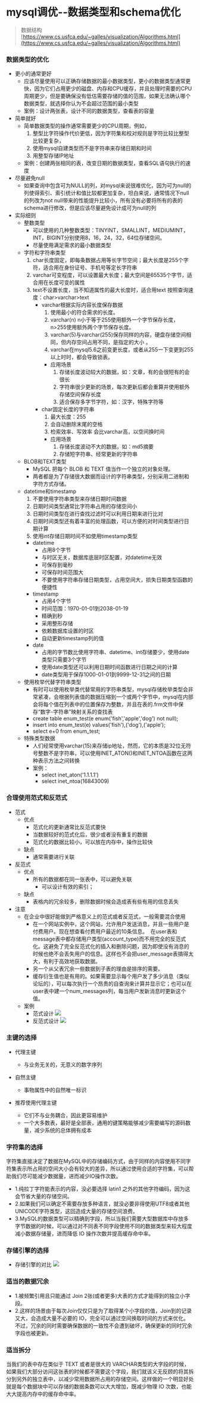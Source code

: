 # mysql调优--数据类型和schema优化

>数据结构
[https://www.cs.usfca.edu/~galles/visualization/Algorithms.html](https://www.cs.usfca.edu/~galles/visualization/Algorithms.html)

### 数据类型的优化

- 更小的通常更好
  - 应该尽量使用可以正确存储数据的最小数据类型，更小的数据类型通常更快，因为它们占用更少的磁盘、内存和CPU缓存，并且处理时需要的CPU周期更少，但是要确保没有低估需要存储的值的范围，如果无法确认哪个数据类型，就选择你认为不会超过范围的最小类型
  - 案例：设计两张表，设计不同的数据类型，查看表的容量
- 简单就好
  - 简单数据类型的操作通常需要更少的CPU周期，例如，
    1. 整型比字符操作代价更低，因为字符集和校对规则是字符比较比整型比较更复杂，
    2. 使用mysql自建类型而不是字符串来存储日期和时间
    3. 用整型存储IP地址
  - 案例：创建两张相同的表，改变日期的数据类型，查看SQL语句执行的速度
- 尽量避免null
  - 如果查询中包含可为NULL的列，对mysql来说很难优化，因为可为null的列使得索引、索引统计和值比较都更加复杂，坦白来说，通常情况下null的列改为not null带来的性能提升比较小，所有没有必要将所有的表的schema进行修改，但是应该尽量避免设计成可为null的列
- 实际细则
  - 整数类型
	- 可以使用的几种整数类型：TINYINT，SMALLINT，MEDIUMINT，INT，BIGINT分别使用8，16，24，32，64位存储空间。
	- 尽量使用满足需求的最小数据类型
  - 字符和字符串类型
	1. char长度固定，即每条数据占用等长字节空间；最大长度是255个字符，适合用在身份证号、手机号等定长字符串
	2. varchar可变程度，可以设置最大长度；最大空间是65535个字节，适合用在长度可变的属性
	3. text不设置长度，当不知道属性的最大长度时，适合用text
	  按照查询速度：char>varchar>text
		- varchar根据实际内容长度保存数据
		  1. 使用最小的符合需求的长度。
		  2. varchar(n) n小于等于255使用额外一个字节保存长度，n>255使用额外两个字节保存长度。
		  3. varchar(5)与varchar(255)保存同样的内容，硬盘存储空间相同，但内存空间占用不同，是指定的大小 。
	      4. varchar在mysql5.6之前变更长度，或者从255一下变更到255以上时时，都会导致锁表。
			- 应用场景
			  1. 存储长度波动较大的数据，如：文章，有的会很短有的会很长
			  2. 字符串很少更新的场景，每次更新后都会重算并使用额外存储空间保存长度
			  3. 适合保存多字节字符，如：汉字，特殊字符等
		- char固定长度的字符串
		  1. 最大长度：255
		  2. 会自动删除末尾的空格
		  3. 检索效率、写效率 会比varchar高，以空间换时间
			- 应用场景
			  1. 存储长度波动不大的数据，如：md5摘要
			  2. 存储短字符串、经常更新的字符串
  - BLOB和TEXT类型
    - MySQL 把每个 BLOB 和 TEXT 值当作一个独立的对象处理。
	- 两者都是为了存储很大数据而设计的字符串类型，分别采用二进制和字符方式存储。
  - datetime和timestamp
	1. 不要使用字符串类型来存储日期时间数据
	2. 日期时间类型通常比字符串占用的存储空间小
	3. 日期时间类型在进行查找过滤时可以利用日期来进行比对
	4. 日期时间类型还有着丰富的处理函数，可以方便的对时间类型进行日期计算
	5. 使用int存储日期时间不如使用timestamp类型
	  - datetime
		- 占用8个字节
		- 与时区无关，数据库底层时区配置，对datetime无效
		- 可保存到毫秒
		- 可保存时间范围大
		- 不要使用字符串存储日期类型，占用空间大，损失日期类型函数的便捷性
	  - timestamp
		- 占用4个字节
		- 时间范围：1970-01-01到2038-01-19
		- 精确到秒
		- 采用整形存储
		- 依赖数据库设置的时区
		- 自动更新timestamp列的值
	  - date
		- 占用的字节数比使用字符串、datetime、int存储要少，使用date类型只需要3个字节
		- 使用date类型还可以利用日期时间函数进行日期之间的计算
		- date类型用于保存1000-01-01到9999-12-31之间的日期
  - 使用枚举代替字符串类型
    - 有时可以使用枚举类代替常用的字符串类型，mysql存储枚举类型会非常紧凑，会根据列表值的数据压缩到一个或两个字节中，mysql在内部会将每个值在列表中的位置保存为整数，并且在表的.frm文件中保存“数字-字符串”映射关系的查找表
	- create table enum_test(e enum('fish','apple','dog') not null);
	- insert into enum_test(e) values('fish'),('dog'),('apple');
	- select e+0 from enum_test;
  - 特殊类型数据
	- 人们经常使用varchar(15)来存储ip地址，然而，它的本质是32位无符号整数不是字符串，可以使用INET_ATON()和INET_NTOA函数在这两种表示方法之间转换
	- 案例：
	  - select inet_aton('1.1.1.1')
	  - select inet_ntoa(16843009)

### 合理使用范式和反范式

- 范式
  - 优点
	- 范式化的更新通常比反范式要快
	- 当数据较好的范式化后，很少或者没有重复的数据
	- 范式化的数据比较小，可以放在内存中，操作比较快
  - 缺点
	- 通常需要进行关联
- 反范式
  - 优点
	- 所有的数据都在同一张表中，可以避免关联
	  - 可以设计有效的索引；
  - 缺点
	- 表格内的冗余较多，删除数据时候会造成表有些有用的信息丢失
- 注意
	- 在企业中很好能做到严格意义上的范式或者反范式，一般需要混合使用
	  - 在一个网站实例中，这个网站，允许用户发送消息，并且一些用户是付费用户。现在想查看付费用户最近的10条信息。  在user表和message表中都存储用户类型(account_type)而不用完全的反范式化。这避免了完全反范式化的插入和删除问题，因为即使没有消息的时候也绝不会丢失用户的信息。这样也不会把user_message表搞得太大，有利于高效地获取数据。
	  - 另一个从父表冗余一些数据到子表的理由是排序的需要。
	  - 缓存衍生值也是有用的。如果需要显示每个用户发了多少消息（类似论坛的），可以每次执行一个昂贵的自查询来计算并显示它；也可以在user表中建一个num_messages列，每当用户发新消息时更新这个值。
	- 案例
	  - 范式设计 
        ![](./img/case1.png)
	  - 反范式设计
		![](./img/case2.png)

### 主键的选择

- 代理主键

	- 与业务无关的，无意义的数字序列

- 自然主键

	- 事物属性中的自然唯一标识

- 推荐使用代理主键

	- 它们不与业务耦合，因此更容易维护
	- 一个大多数表，最好是全部表，通用的键策略能够减少需要编写的源码数量，减少系统的总体拥有成本

### 字符集的选择

字符集直接决定了数据在MySQL中的存储编码方式，由于同样的内容使用不同字符集表示所占用的空间大小会有较大的差异，所以通过使用合适的字符集，可以帮助我们尽可能减少数据量，进而减少IO操作次数。

- 1.纯拉丁字符能表示的内容，没必要选择 latin1 之外的其他字符编码，因为这会节省大量的存储空间。
- 2.如果我们可以确定不需要存放多种语言，就没必要非得使用UTF8或者其他UNICODE字符类型，这回造成大量的存储空间浪费。
- 3.MySQL的数据类型可以精确到字段，所以当我们需要大型数据库中存放多字节数据的时候，可以通过对不同表不同字段使用不同的数据类型来较大程度减小数据存储量，进而降低 IO 操作次数并提高缓存命中率。

### 存储引擎的选择

- 存储引擎的对比
![](./img/storage-engine.png)

### 适当的数据冗余

- 1.被频繁引用且只能通过 Join 2张(或者更多)大表的方式才能得到的独立小字段。
- 2.这样的场景由于每次Join仅仅只是为了取得某个小字段的值，Join到的记录又大，会造成大量不必要的 IO，完全可以通过空间换取时间的方式来优化。不过，冗余的同时需要确保数据的一致性不会遭到破坏，确保更新的同时冗余字段也被更新。

### 适当拆分

当我们的表中存在类似于 TEXT 或者是很大的 VARCHAR类型的大字段的时候，如果我们大部分访问这张表的时候都不需要这个字段，我们就该义无反顾的将其拆分到另外的独立表中，以减少常用数据所占用的存储空间。这样做的一个明显好处就是每个数据块中可以存储的数据条数可以大大增加，既减少物理 IO 次数，也能大大提高内存中的缓存命中率。